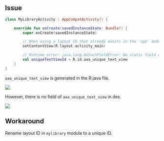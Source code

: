 ## Issue

```kotlin
class MyLibraryActivity : AppCompatActivity() {

    override fun onCreate(savedInstanceState: Bundle?) {
        super.onCreate(savedInstanceState)

        // When using a layout ID that already exists in the 'app' module, the following error occurs.
        setContentView(R.layout.activity_main)

        // Runtime error! java.lang.NoSuchFieldError: No static field aaa_unique_text_view
        val uniqueTextViewId = R.id.aaa_unique_text_view
    }
}
```

`aaa_unique_text_view` is generated in the R.java file.

![](https://i.gyazo.com/7a95fbb552cf8cd814456a847bb4d1de.png)

However, there is no field of `aaa_unique_text_view` in dex.

![](https://i.gyazo.com/7e5864c443ea840e799a090151503906.png)

## Workaround

Rename layout ID in `mylibrary` module to a unique ID.

